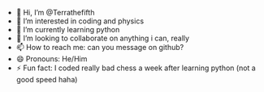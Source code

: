 - 👋 Hi, I’m @Terrathefifth
- 👀 I’m interested in coding and physics
- 🌱 I’m currently learning python
- 💞️ I’m looking to collaborate on anything i can, really
- 📫 How to reach me: can you message on github?
- 😄 Pronouns: He/Him
- ⚡ Fun fact: I coded really bad chess a week after learning python (not a good speed haha)

<!---
Terrathefifth/Terrathefifth is a ✨ special ✨ repository because its `README.md` (this file) appears on your GitHub profile.
You can click the Preview link to take a look at your changes.
--->
